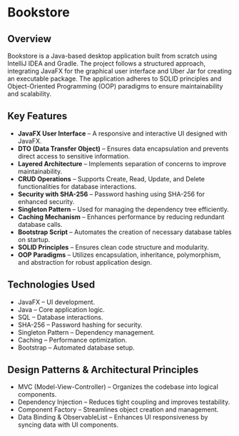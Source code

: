 # Bookstore

## Overview
Bookstore is a Java-based desktop application built from scratch using IntelliJ IDEA and Gradle. The project follows a structured approach, integrating JavaFX for the graphical user interface and Uber Jar for creating an executable package. The application adheres to SOLID principles and Object-Oriented Programming (OOP) paradigms to ensure maintainability and scalability.

## Key Features
- **JavaFX User Interface** – A responsive and interactive UI designed with JavaFX.
- **DTO (Data Transfer Object)** – Ensures data encapsulation and prevents direct access to sensitive information.
- **Layered Architecture** – Implements separation of concerns to improve maintainability.
- **CRUD Operations** – Supports Create, Read, Update, and Delete functionalities for database interactions.
- **Security with SHA-256** – Password hashing using SHA-256 for enhanced security.
- **Singleton Pattern** – Used for managing the dependency tree efficiently.
- **Caching Mechanism** – Enhances performance by reducing redundant database calls.
- **Bootstrap Script** – Automates the creation of necessary database tables on startup.
- **SOLID Principles** – Ensures clean code structure and modularity.
- **OOP Paradigms** – Utilizes encapsulation, inheritance, polymorphism, and abstraction for robust application design.

## Technologies Used
- JavaFX – UI development.
- Java – Core application logic.
- SQL – Database interactions.
- SHA-256 – Password hashing for security.
- Singleton Pattern – Dependency management.
- Caching – Performance optimization.
- Bootstrap – Automated database setup.

## Design Patterns & Architectural Principles
- MVC (Model-View-Controller) – Organizes the codebase into logical components.
- Dependency Injection – Reduces tight coupling and improves testability.
- Component Factory – Streamlines object creation and management.
- Data Binding & ObservableList – Enhances UI responsiveness by syncing data with UI components.



